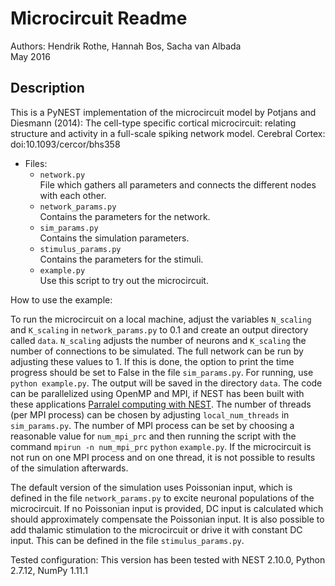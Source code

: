 # Microcircuit Readme

Authors: Hendrik Rothe, Hannah Bos, Sacha van Albada   
May 2016

## Description ##
This is a PyNEST implementation of the microcircuit model by Potjans and Diesmann (2014): The cell-type specific
cortical microcircuit: relating structure and activity in a full-scale spiking
network model. Cerebral Cortex: doi:10.1093/cercor/bhs358

* Files:
	* `network.py`  
	File which gathers all parameters and connects the different nodes with each other.
	* `network_params.py`  
	Contains the parameters for the network.
	* `sim_params.py`  
	Contains the simulation parameters.
	* `stimulus_params.py`  
	Contains the parameters for the stimuli.
	* `example.py`  
   Use this script to try out the microcircuit.
   
How to use the example:

To run the microcircuit on a local machine, adjust the variables `N_scaling` and `K_scaling` in `network_params.py` to 0.1 and create an output directory called `data`. `N_scaling` adjusts the number of neurons and `K_scaling` the number of connections to be simulated. The full network can be run by adjusting these values to 1. If this is done, the option to print the time progress should be set to False in the file `sim_params.py`. For running, use `python example.py`. The output will be saved in the directory `data`.
The code can be parallelized using OpenMP and MPI, if NEST has been built with these applications [Parralel computing with NEST](http://www.nest-simulator.org/parallel_computing/). The number of threads (per MPI process) can be chosen by adjusting `local_num_threads` in `sim_params.py`. The number of MPI process can be set by choosing a reasonable value for `num_mpi_prc` and then running the script with the command `mpirun -n num_mpi_prc` `python` `example.py`. If the microcircuit is not run on one MPI process and on one thread, it is not possible to results of the simulation afterwards. 

The default version of the simulation uses Poissonian input, which is defined in the file `network_params.py` to excite neuronal populations of the microcircuit. If no Poissonian input is provided, DC input is calculated which should approximately compensate the Poissonian input. It is also possible to add thalamic stimulation to the microcircuit or drive it with constant DC input. This can be defined in the file `stimulus_params.py`.

Tested configuration:
This version has been tested with NEST 2.10.0, Python 2.7.12, NumPy 1.11.1
